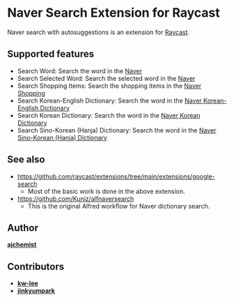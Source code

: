 # Naver Search Extension for Raycast

Naver search with autosuggestions is an extension for [Raycast].

## Supported features

* Search Word: Search the word in the [Naver](https://naver.com)
* Search Selected Word: Search the selected word in the [Naver](https://naver.com)
* Search Shopping Items: Search the shopping items in the [Naver Shopping](https://shopping.naver.com/)
* Search Korean-English Dictionary: Search the word in the [Naver Korean-English Dictionary](https://en.dict.naver.com/)
* Search Korean Dictionary: Search the word in the [Naver Korean Dictionary](https://dict.naver.com/kokodict/)
* Search Sino-Korean (Hanja) Dictionary: Search the word in the [Naver Sino-Korean (Hanja) Dictionary](https://dict.naver.com/cckodict/)

## See also

- https://github.com/raycast/extensions/tree/main/extensions/google-search
  - Most of the basic work is done in the above extension.
- https://github.com/Kuniz/alfnaversearch
  - This is the original Alfred workflow for Naver dictionary search.

## Author

[**ajchemist**](https://github.com/ajchemist)

## Contributors

* [**kw-lee**](https://github.com/kw-lee)
* [**jinkyumpark**](https://github.com/jinkyumpark)

[Raycast]: https://raycast.com